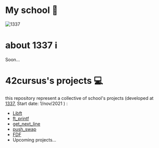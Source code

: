 # My school 🏫
![1337](https://user-images.githubusercontent.com/46541419/147684033-44031ff9-3d8c-4c83-ab92-8d186a47d84c.png)
# about 1337 ℹ️
Soon...
# 42cursus's projects 💻
this repository represent a collective of school's projects (developed at [1337](https://1337.ma/en/), Start date: 1/nov/2021 ) :
- [Libft](Libft)
- [ft_printf](ft_printf)
- [get_next_line](get_next_line)
- [push_swap](push_swap)
- [FDF](baraegh/fdf)
- Upcoming projects...
